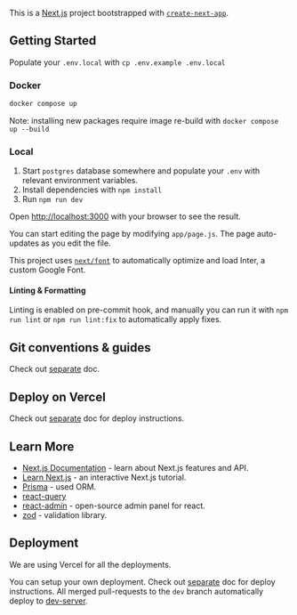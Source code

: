 This is a [Next.js](https://nextjs.org/) project bootstrapped with [`create-next-app`](https://github.com/vercel/next.js/tree/canary/packages/create-next-app).

## Getting Started

Populate your `.env.local` with `cp .env.example .env.local`

### Docker

```sh
docker compose up
```

Note: installing new packages require image re-build with `docker compose up --build`

### Local

1. Start `postgres` database somewhere and populate your `.env` with relevant environment variables.
2. Install dependencies with `npm install`
3. Run `npm run dev`

Open [http://localhost:3000](http://localhost:3000) with your browser to see the result.

You can start editing the page by modifying `app/page.js`. The page auto-updates as you edit the file.

This project uses [`next/font`](https://nextjs.org/docs/basic-features/font-optimization) to automatically optimize and load Inter, a custom Google Font.

#### Linting & Formatting

Linting is enabled on pre-commit hook, and manually you can run it with `npm run lint` or
`npm run lint:fix` to automatically apply fixes.

## Git conventions & guides

Check out [separate](./docs/GITFLOW.md) doc.

## Deploy on Vercel

Check out [separate](./docs/DEPLOY.md) doc for deploy instructions.

## Learn More

- [Next.js Documentation](https://nextjs.org/docs) - learn about Next.js features and API.
- [Learn Next.js](https://nextjs.org/learn) - an interactive Next.js tutorial.
- [Prisma](https://www.prisma.io/) - used ORM.
- [react-query](https://tanstack.com/query/latest)
- [react-admin](https://marmelab.com/react-admin/Tutorial.html) - open-source admin panel for react.
- [zod](https://zod.dev/) - validation library.

## Deployment

We are using Vercel for all the deployments.

You can setup your own deployment. Check out [separate](./docs/DEPLOY.md) doc for deploy instructions.
All merged pull-requests to the `dev` branch automatically deploy to [dev-server](https://mayak-dev.vercel.app/). <br />
